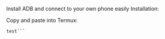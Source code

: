 Install ADB and connect to your own phone easily
Installation:

Copy and paste into Termux:

```shell
test```
